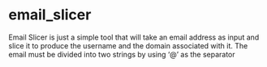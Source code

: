 # email_slicer
Email Slicer is just a simple tool that will take an email address as input and slice it to produce the username and the domain associated with it. The email must be divided into two strings by using ‘@’ as the separator
